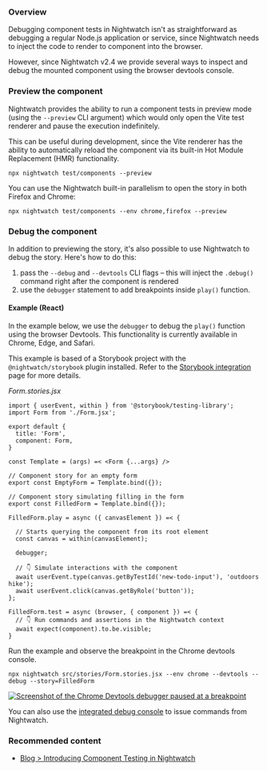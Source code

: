 ### Overview

Debugging component tests in Nightwatch isn't as straightforward as debugging a regular Node.js application or service, since Nightwatch needs to inject the code to render to component into the browser.

However, since Nightwatch v2.4 we provide several ways to inspect and debug the mounted component using the browser devtools console.

### Preview the component

Nightwatch provides the ability to run a component tests in preview mode (using the `--preview` CLI argument) which would only open the Vite test renderer and pause the execution indefinitely.

This can be useful during development, since the Vite renderer has the ability to automatically reload the component via its built-in Hot Module Replacement (HMR) functionality.

```
npx nightwatch test/components --preview
```

You can use the Nightwatch built-in parallelism to open the story in both Firefox and Chrome:

```
npx nightwatch test/components --env chrome,firefox --preview
```

### Debug the component

In addition to previewing the story, it's also possible to use Nightwatch to debug the story. Here's how to do this:

1.  pass the `--debug` and `--devtools` CLI flags – this will inject the `.debug()` command right after the component is rendered
2.  use the `debugger` statement to add breakpoints inside `play()` function.

#### Example (React)

In the example below, we use the `debugger` to debug the `play()` function using the browser Devtools. This functionality is currently available in Chrome, Edge, and Safari.

This example is based of a Storybook project with the `@nightwatch/storybook` plugin installed. Refer to the [Storybook integration](https://nightwatchjs.org/guide/component-testing/storybook-component-testing.html) page for more details.

_Form.stories.jsx_

```
import { userEvent, within } from '@storybook/testing-library';
import Form from './Form.jsx';

export default {
  title: 'Form',
  component: Form,
}

const Template = (args) =< <Form {...args} />

// Component story for an empty form
export const EmptyForm = Template.bind({});

// Component story simulating filling in the form
export const FilledForm = Template.bind({});

FilledForm.play = async ({ canvasElement }) =< {
  
  // Starts querying the component from its root element
  const canvas = within(canvasElement);
  
  debugger;
  
  // 👇 Simulate interactions with the component
  await userEvent.type(canvas.getByTestId('new-todo-input'), 'outdoors hike');
  await userEvent.click(canvas.getByRole('button'));
};

FilledForm.test = async (browser, { component }) =< {
  // 👇 Run commands and assertions in the Nightwatch context
  await expect(component).to.be.visible;
}
```

Run the example and observe the breakpoint in the Chrome devtools console.

```
npx nightwatch src/stories/Form.stories.jsx --env chrome --devtools --debug --story=FilledForm
```

[![Screenshot of the Chrome Devtools debugger paused at a breakpoint](https://raw.githubusercontent.com/nightwatchjs/nightwatch-storybook-plugin/main/.github/assets/debugger.png)](https://raw.githubusercontent.com/nightwatchjs/nightwatch-storybook-plugin/main/.github/assets/debugger.png)

You can also use the [integrated debug console](https://nightwatchjs.org/guide/debugging-tests/using-debug.html) to issue commands from Nightwatch.

### Recommended content

-   [Blog > Introducing Component Testing in Nightwatch](https://nightwatchjs.org/blog/introducing-component-testing-in-nightwatch/)